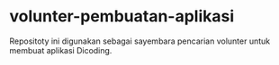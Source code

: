 # volunter-pembuatan-aplikasi
Repositoty ini digunakan sebagai sayembara pencarian volunter untuk membuat aplikasi Dicoding.
